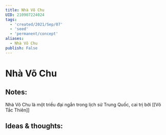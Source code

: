 ```yaml
---
title: Nhà Võ Chu
UID: 210907224024
tags:
  - 'created/2021/Sep/07'
  - 'seed'
  - 'permanent/concept'
aliases:
  - Nhà Võ Chu
publish: False
---
```

# Nhà Võ Chu

## Notes:
Nhà Võ Chu là một triều đại ngắn trong lịch sử Trung Quốc, cai trị bởi [[Võ Tắc Thiên]]

## Ideas & thoughts:
